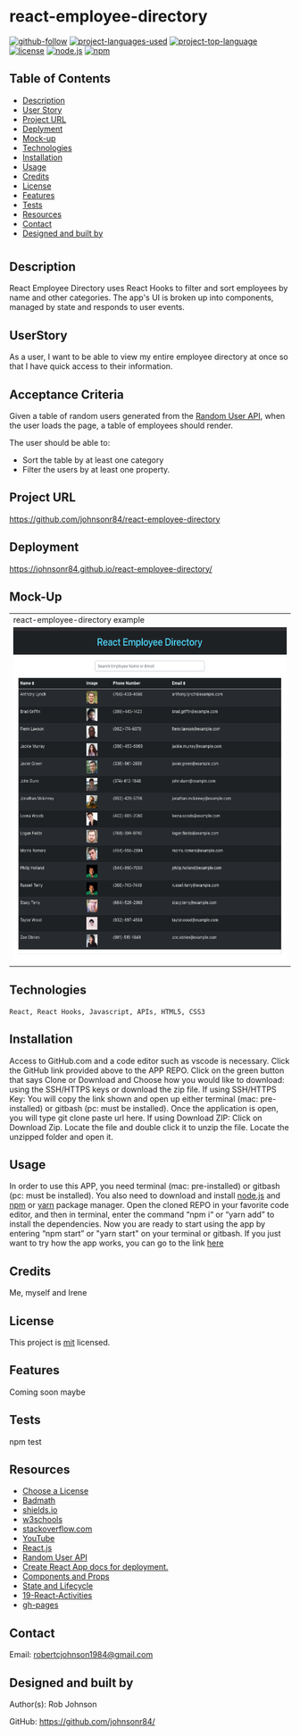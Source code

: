 # react-employee-directory

  [![github-follow](https://img.shields.io/github/followers/johnsonr84?label=Follow&logoColor=lightgrey&style=social)](https://github.com/johnsonr84)
  [![project-languages-used](https://img.shields.io/github/languages/count/johnsonr84/readme-generator?color=orange)](https://github.com/johnsonr84/react-employee-directory)
  [![project-top-language](https://img.shields.io/github/languages/top/johnsonr84/readme-generator?color=yellow)](https://github.com/johnsonr84/react-employee-directory)
  [![license](https://img.shields.io/badge/license-mit-brightgreen.svg)](https://choosealicense.com/licenses/mit/)
  [![node.js](https://img.shields.io/node/v/c?color=brightgreen)](https://nodejs.org/en/)
  [![npm](https://img.shields.io/npm/v/npm?color=blue&logo=npm)](https://www.npmjs.com/package/inquirer)

  ## Table of Contents 
  * [Description](#Description)
  * [User Story](#UserStory)
  * [Project URL](#Project-URL)
  * [Deplyment](#Deployment)
  * [Mock-up](#Mock-up)
  * [Technologies](#Technologies)
  * [Installation](#Installation)
  * [Usage](#Usage)
  * [Credits](#Credits)
  * [License](#License)
  * [Features](#Features)
  * [Tests](#Tests)
  * [Resources](#Resources)
  * [Contact](#Contact)
  * [Designed and built by](#Designed-and-built-by)
  #
  
  ## Description 
  React Employee Directory uses React Hooks to filter and sort employees by name and other categories.
  The app's UI is broken up into components, managed by state and responds to user events. 

  ## UserStory 
  
  As a user, I want to be able to view my entire employee directory at once 
  so that I have quick access to their information.
  
  ## Acceptance Criteria
  Given a table of random users generated from the [Random User API](https://randomuser.me/), 
  when the user loads the page, a table of employees should render.

  The user should be able to:
  * Sort the table by at least one category
  * Filter the users by at least one property.
  
  ## Project URL
  https://github.com/johnsonr84/react-employee-directory

  ## Deployment
  https://johnsonr84.github.io/react-employee-directory/

  ## Mock-Up
  <table>
    <tr>
      <td>react-employee-directory example</td>
    </tr>
    <tr>
      <td><img src="src/img/emp-dir.png" height=600 alt="screenshot of react-employee-directory"></td>
    </tr>
  </table>

  ## Technologies 
  ```
  React, React Hooks, Javascript, APIs, HTML5, CSS3 
  ```

  ## Installation 
   Access to GitHub.com and a code editor such as vscode is necessary. Click the GitHub link provided above to the APP REPO. Click on the green button that says Clone or Download and Choose how you would like to download: using the SSH/HTTPS keys or download the zip file. If using SSH/HTTPS Key: You will copy the link shown and open up either terminal (mac: pre-installed) or gitbash (pc: must be installed). Once the application is open, you will type git clone paste url here. If using Download ZIP: Click on Download Zip. Locate the file and double click it to unzip the file. Locate the unzipped folder and open it. 

  ## Usage 
  In order to use this APP, you need terminal (mac: pre-installed) or gitbash (pc: must be installed). You also need to download and install [node.js](https://nodejs.org/en/) and [npm](www.npmjs.com) or [yarn](https://yarnpkg.com/) package manager. Open the cloned REPO in your favorite code editor, and then in terminal, enter the command “npm i“ or “yarn add”  to install the dependencies.  Now you are ready to start using the app by entering “npm start” or "yarn start" on your terminal or gitbash. If you just want to try how the app works, you can go to the link [here](https://johnsonr84.github.io/react-employee-directory/)

  ## Credits 
  Me, myself and Irene 

  ## License 
  This project is [mit](https://choosealicense.com/licenses/mit/) licensed.

  ## Features
  Coming soon maybe 

  ## Tests
  npm test 

  ## Resources
  * [Choose a License](https://choosealicense.com/)
  * [Badmath](https://img.shields.io/github/languages/top/nielsenjared/badmath)
  * [shields.io](https://shields.io/)
  * [w3schools](https://www.w3schools.com/)
  * [stackoverflow.com](https://stackoverflow.com/)
  * [YouTube](https://www.youtube.com/)
  * [React.js](https://reactjs.org/)
  * [Random User API](https://randomuser.me/)
  * [Create React App docs for deployment.](https://create-react-app.dev/docs/deployment/#github-pages)
  * [Components and Props](https://reactjs.org/docs/components-and-props.html#es6-classes)
  * [State and Lifecycle](https://reactjs.org/docs/state-and-lifecycle.html)
  * [19-React-Activities](19-React-Activities)
  * [gh-pages](https://www.npmjs.com/package/gh-pages)


  ## Contact
  Email: robertcjohnson1984@gmail.com 

  ## Designed and built by
  Author(s): Rob Johnson  

  GitHub: https://github.com/johnsonr84/ 
